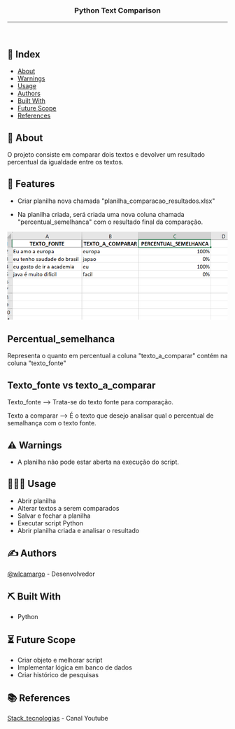 <h3 align="center">Python Text Comparison</h3>

<div align="center">
</div>

---

<p align="center"> 
    <br> 
</p>

## 📝 Index

- [About](#about)
- [Warnings](#warnings)
- [Usage](#usage)
- [Authors](#authors)
- [Built With](#built-with)
- [Future Scope](#future-scope)
- [References](#references)


## 🧐 About <a name="about"></a>

O projeto consiste em comparar dois textos e devolver um resultado percentual da igualdade entre os textos.

## 🚀 Features <a name="features"></a>
- Criar planilha nova chamada "planilha_comparacao_resultados.xlsx"

- Na planilha criada, será criada uma nova coluna chamada "percentual_semelhanca" com o resultado final da comparação.

<p align="center">
  <a href="" rel="noopener">
    <img src="https://github.com/wlcamargo/python_text_comparison/blob/main/images/planilha_comparacao_resultados.PNG" alt="Planilha">
  </a>
</p>

## Percentual_semelhanca
Representa o quanto em percentual a coluna "texto_a_comparar" contém na coluna "texto_fonte"  

## Texto_fonte vs texto_a_comparar
Texto_fonte --> Trata-se do texto fonte para comparação.

Texto a comparar --> É o texto que desejo analisar qual o percentual de semalhança com o texto fonte.


## ⚠️ Warnings <a name="warnings"></a>

- A planilha não pode estar aberta na execução do script.

## 👨🏽‍🏫 Usage <a name="usage"></a>
- Abrir planilha
- Alterar textos a serem comparados
- Salvar e fechar a planilha
- Executar script Python
- Abrir planilha criada e analisar o resultado

## ✍️ Authors <a name="authors"></a>

[@wlcamargo](https://github.com/wlcamargo) - Desenvolvedor

## ⛏️ Built With <a name="built-with"></a>

- Python

## ⏳ Future Scope <a name="future-scope"></a>

- Criar objeto e melhorar script
- Implementar lógica em banco de dados
- Criar histórico de pesquisas

## 📚 References <a name="references"></a>

[Stack_tecnologias](https://www.youtube.com/@Stack_tecnologias) - Canal Youtube
